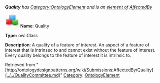 ___Quality__ has [Category:OntologyElement](../../Category/OntologyElement.md "Category:OntologyElement") and is an [element of](../../Property/ElementOf.md "Property:ElementOf") [AffectedBy](../../Submissions/AffectedBy.md "Submissions:AffectedBy")_


  




[![Class](../../images/thumb/2/27/Class.gif/45px-Class.gif)](../../Image/Class.gif.md "Class")
__Name__: Quality 


__Type:__ owl:Class 


__Description__: A quality of a feature of interest. An aspect of a feature of interest that is intrinsec to and cannot exist without the feature of interest. Every quality belongs to the feature of interest it is intrinsic to. 





Retrieved from "[http://ontologydesignpatterns.org/wiki/Submissions:AffectedBy/Quality](../../QualityCommittee.md)"
 [Category](http://ontologydesignpatterns.org/wiki/Special:Categories "Special:Categories"): [OntologyElement](../../Category/OntologyElement.md "Category:OntologyElement")